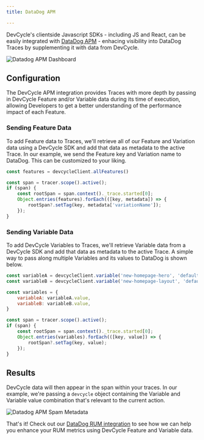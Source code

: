 ```yaml
---
title: DataDog APM

---
```


DevCycle's clientside Javascript SDKs - including JS and React, can be easily integrated with [DataDog APM](https://docs.datadoghq.com/tracing/) - enhacing visibility into DataDog Traces by supplementing it with data from DevCycle.

![Datadog APM Dashboard](/integrations/datadog-apm/datadog-apm-dashboard.png)

## Configuration

The DevCycle APM integration provides Traces with more depth by passing in DevCycle Feature and/or Variable data during its time of execution, allowing Developers to get a better understanding of the performance impact of each Feature.

### Sending Feature Data

To add Feature data to Traces, we'll retrieve all of our Feature and Variation data using a DevCycle SDK and add that data as metadata to the active Trace. In our example, we send the Feature key and Variation name to DataDog. This can be customized to your liking.


``` javascript
const features = devcycleClient.allFeatures()

const span = tracer.scope().active();
if (span) {
    const rootSpan = span.context()._trace.started[0];
    Object.entries(features).forEach(([key, metadata]) => {
        rootSpan?.setTag(key, metadata['variationName']);
    });
}
```

### Sending Variable Data

To add DevCycle Variables to Traces, we'll retrieve Variable data from a DevCycle SDK and add that data as metadata to the active Trace. A simple way to pass along multiple Variables and its values to DataDog is shown below.

``` javascript
const variableA = devcycleClient.variable('new-homepage-hero', 'defaultValue');
const variableB = devcycleClient.variable('new-homepage-layout', 'defaultValue');

const variables = {
    variableA: variableA.value,
    variableB: variableB.value,
}

const span = tracer.scope().active();
if (span) {
    const rootSpan = span.context()._trace.started[0];
    Object.entries(variables).forEach(([key, value]) => {
        rootSpan?.setTag(key, value);
    });
}
```

## Results

DevCycle data will then appear in the span within your traces. In our example, we're passing a `devcycle` object containing the Variable and Variable value combination that's relevant to the current action.

![Datadog APM Spam Metadata](/integrations/datadog-apm/datadog-apm-span.png)

That's it! Check out our [DataDog RUM integration](/integrations/datadog-rum) to see how we can help you enhance your RUM metrics using DevCycle Feature and Variable data.
